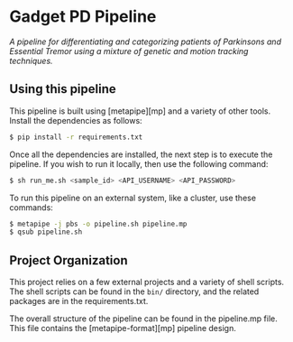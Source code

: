 Gadget PD Pipeline
==================

*A pipeline for differentiating and categorizing patients of Parkinsons and
Essential Tremor using a mixture of genetic and motion tracking techniques.*


Using this pipeline
-------------------

This pipeline is built using [metapipe][mp] and a variety of other tools.
Install the dependencies as follows:

```bash
$ pip install -r requirements.txt
```

Once all the dependencies are installed, the next step is to execute the
pipeline. If you wish to run it locally, then use the following command:

```bash
$ sh run_me.sh <sample_id> <API_USERNAME> <API_PASSWORD>
```

To run this pipeline on an external system, like a cluster, use these commands:

```bash
$ metapipe -j pbs -o pipeline.sh pipeline.mp 
$ qsub pipeline.sh
```


Project Organization
--------------------

This project relies on a few external projects and a variety of shell scripts.
The shell scripts can be found in the `bin/` directory, and the related
packages are in the requirements.txt.

The overall structure of the pipeline can be found in the pipeline.mp file.
This file contains the [metapipe-format][mp] pipeline design.

